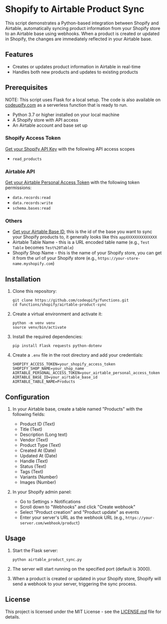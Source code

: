# Shopify to Airtable Product Sync

This script demonstrates a Python-based integration between Shopify and Airtable, automatically syncing product
information from your Shopify store to an Airtable base using webhooks. When a product is created or updated in Shopify,
the changes are immediately reflected in your Airtable base.

## Features

- Creates or updates product information in Airtable in real-time
- Handles both new products and updates to existing products

## Prerequisites

NOTE: This script uses Flask for a local setup. The code is also available
on [codeupify.com](https://codeupify.com/f/gl9av2maG1) as a serverless function
that is ready to run.

- Python 3.7 or higher installed on your local machine
- A Shopify store with API access
- An Airtable account and base set up

### Shopify Access Token

[Get your Shopify API Key](https://codeupify.com/blog/how-to-get-a-shopify-api-key) with the following API access scopes

- `read_products`

### Airtable API

[Get your Airtable Personal Access Token](https://codeupify.com/blog/get-an-airtable-personal-access-token) with the
following token permissions:

- `data.records:read`
- `data.records:write`
- `schema.bases:read`

### Others

- [Get your Airtable Base ID](https://codeupify.com/blog/how-to-get-airtable-base-id), this is the id of the base you
  want to
  sync your Shopify products to, it generally looks like this `appXXXXXXXXXXXXXX`
- Airtable Table Name - this is a URL encoded table name (e.g., `Test Table` becomes `Test%20Table`)
- Shopify Shop Name - this is the name of your Shopify store, you can get it from the url of your Shopify store (e.g.,
  `https://your-store-name.myshopify.com`)

## Installation

1. Clone this repository:
   ```
   git clone https://github.com/codeupify/functions.git
   cd functions/shopify/airtable-product-sync
   ```

2. Create a virtual environment and activate it:
   ```
   python -m venv venv
   source venv/bin/activate
   ```

3. Install the required dependencies:
   ```
   pip install Flask requests python-dotenv
   ```

4. Create a `.env` file in the root directory and add your credentials:
   ```
   SHOPIFY_ACCESS_TOKEN=your_shopify_access_token
   SHOPIFY_SHOP_NAME=your_shop_name
   AIRTABLE_PERSONAL_ACCESS_TOKEN=your_airtable_personal_access_token
   AIRTABLE_BASE_ID=your_airtable_base_id
   AIRTABLE_TABLE_NAME=Products
   ```

## Configuration

1. In your Airtable base, create a table named "Products" with the following fields:
    - Product ID (Text)
    - Title (Text)
    - Description (Long text)
    - Vendor (Text)
    - Product Type (Text)
    - Created At (Date)
    - Updated At (Date)
    - Handle (Text)
    - Status (Text)
    - Tags (Text)
    - Variants (Number)
    - Images (Number)

2. In your Shopify admin panel:
    - Go to Settings > Notifications
    - Scroll down to "Webhooks" and click "Create webhook"
    - Select "Product creation" and "Product update" as events
    - Enter your server's URL as the webhook URL (e.g., `https://your-server.com/webhook/product`)

## Usage

1. Start the Flask server:
   ```
   python airtable_product_sync.py
   ```

2. The server will start running on the specified port (default is 3000).

3. When a product is created or updated in your Shopify store, Shopify will send a webhook to your server, triggering
   the sync process.

## License

This project is licensed under the MIT License - see the [LICENSE.md](LICENSE.md) file for details.